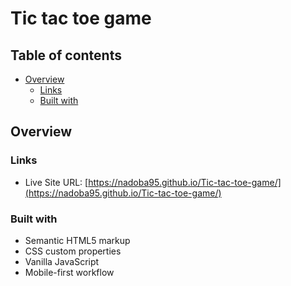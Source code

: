 # Tic tac toe game

## Table of contents

- [Overview](#overview)
  - [Links](#links)
  - [Built with](#built-with)

## Overview

### Links

- Live Site URL: [https://nadoba95.github.io/Tic-tac-toe-game/](https://nadoba95.github.io/Tic-tac-toe-game/)

### Built with

- Semantic HTML5 markup
- CSS custom properties
- Vanilla JavaScript
- Mobile-first workflow
